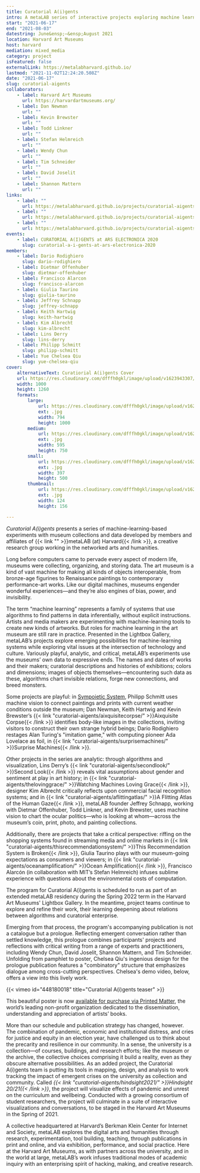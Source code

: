 ```yaml
---
title: Curatorial A(i)gents
intro: A metaLAB series of interactive projects exploring machine learning in, around, and about the Harvard Art Museums
start: "2021-06-17"
end: "2021-08-03"
datestring: June&ensp;–&ensp;August 2021
location: Harvard Art Museums
host: harvard
mediation: mixed_media
category: project
isFeatured: false
externalLink: https://metalabharvard.github.io/
lastmod: "2021-11-02T12:24:20.508Z"
date: "2021-06-17"
slug: curatorial-aigents
collaborators:
    - label: Harvard Art Museums
      url: https://harvardartmuseums.org/
    - label: Dan Newman
      url: ""
    - label: Kevin Brewster
      url: ""
    - label: Todd Linkner
      url: ""
    - label: Stefan Helmreich
      url: ""
    - label: Wendy Chun
      url: ""
    - label: Tim Schneider
      url: ""
    - label: David Joselit
      url: ""
    - label: Shannon Mattern
      url: ""
links:
    - label: ""
      url: https://metalabharvard.github.io/projects/curatorial-aigents/sympoieticsystem/
    - label: ""
      url: https://metalabharvard.github.io/projects/curatorial-aigents/secondlook/
    - label: ""
      url: https://metalabharvard.github.io/projects/curatorial-aigents/thelovinggrace/
events:
    - label: CURATORIAL A(I)GENTS at ARS ELECTRONICA 2020
      slug: curatorial-a-i-gents-at-ars-electronica-2020
members:
    - label: Dario Rodighiero
      slug: dario-rodighiero
    - label: Dietmar Offenhuber
      slug: dietmar-offenhuber
    - label: Francisco Alarcon
      slug: francisco-alarcon
    - label: Giulia Taurino
      slug: giulia-taurino
    - label: Jeffrey Schnapp
      slug: jeffrey-schnapp
    - label: Keith Hartwig
      slug: keith-hartwig
    - label: Kim Albrecht
      slug: kim-albrecht
    - label: Lins Derry
      slug: lins-derry
    - label: Philipp Schmitt
      slug: philipp-schmitt
    - label: Yue Chelsea Qiu
      slug: yue-chelsea-qiu
cover:
    alternativeText: Curatiorial A(i)gents Cover
    url: https://res.cloudinary.com/dfffh0gkl/image/upload/v1623943307/agents_ce7bfadd93.jpg
    width: 1000
    height: 1260
    formats:
        large:
            url: https://res.cloudinary.com/dfffh0gkl/image/upload/v1623943308/large_agents_ce7bfadd93.jpg
            ext: .jpg
            width: 794
            height: 1000
        medium:
            url: https://res.cloudinary.com/dfffh0gkl/image/upload/v1623943309/medium_agents_ce7bfadd93.jpg
            ext: .jpg
            width: 595
            height: 750
        small:
            url: https://res.cloudinary.com/dfffh0gkl/image/upload/v1623943309/small_agents_ce7bfadd93.jpg
            ext: .jpg
            width: 397
            height: 500
        thumbnail:
            url: https://res.cloudinary.com/dfffh0gkl/image/upload/v1623943307/thumbnail_agents_ce7bfadd93.jpg
            ext: .jpg
            width: 124
            height: 156

---
```

*Curatorial A(i)gents* presents a series of machine-learning-based experiments with museum collections and data developed by members and affiliates of {{< link "" >}}metaLAB (at) Harvard{{< /link >}}, a creative research group working in the networked arts and humanities. 

Long before computers came to pervade every aspect of modern life, museums were collecting, organizing, and storing data. The art museum is a kind of vast machine for making all kinds of objects interoperable, from bronze-age figurines to Renaissance paintings to contemporary performance-art works. Like our digital machines, museums engender wonderful experiences—and they’re also engines of bias, power, and invisibility. 

The term “machine learning” represents a family of systems that use algorithms to find patterns in data inferentially, without explicit instructions. Artists and media makers are experimenting with machine-learning tools to create new kinds of artworks. But roles for machine learning in the art museum are still rare in practice. Presented in the Lightbox Gallery, metaLAB’s projects explore emerging possibilities for machine-learning systems while exploring vital issues at the intersection of technology and culture. Variously playful, analytic, and critical, metaLAB’s experiments use the museums’ own data to expressive ends. The names and dates of works and their makers; curatorial descriptions and histories of exhibitions; colors and dimensions; images of objects themselves—encountering such data as these, algorithms chart invisible relations, forge new connections, and breed monsters. 

Some projects are playful: in [Sympoietic System](https://metalab.netlify.app/sympoietic-system/), Philipp Schmitt uses machine vision to connect paintings and prints with current weather conditions outside the museum; Dan Newman, Keith Hartwig and Kevin Brewster’s {{< link "curatorial-aigents/aixquisitecorpse/" >}}Aixquisite Corpse{{< /link >}} identifies body-like images in the collections, inviting visitors to construct their own strange hybrid beings; Dario Rodighiero restages Alan Turing's "imitation game," with computing pioneer Ada Lovelace as foil, in {{< link "curatorial-aigents/surprisemachines/" >}}Surprise Machines{{< /link >}}. 

Other projects in the series are analytic: through algorithms and visualization, Lins Derry’s {{< link "curatorial-aigents/secondlook/" >}}Second Look{{< /link >}} reveals vital assumptions about gender and sentiment at play in art history; in {{< link "curatorial-aigents/thelovinggrace/" >}}Watching Machines Loving Grace{{< /link >}}, designer Kim Albrecht critically reflects upon commercial facial recognition systems; and in {{< link "curatorial-aigents/aflittingatlas/" >}}A Flitting Atlas of the Human Gaze{{< /link >}}, metaLAB founder Jeffrey Schnapp, working with Dietmar Offenhuber, Todd Linkner, and Kevin Brewster, uses machine vision to chart the ocular politics—who is looking at whom—across the museum’s coin, print, photo, and painting collections. 

Additionally, there are projects that take a critical perspective: riffing on the shopping systems found in streaming media and online markets in {{< link "curatorial-aigents/thisrecommendationsystem/" >}}This Recommendation System is Broken{{< /link >}}, Giulia Taurino plays with our museum-going expectations as consumers and viewers; in {{< link "curatorial-aigents/oceanamplification/" >}}Ocean Amplification{{< /link >}}, Francisco Alarcón (in collaboration with MIT’s Stefan Helmreich) infuses sublime experience with questions about the environmental costs of computation. 

The program for Curatorial A(i)gents is scheduled to run as part of an extended metaLAB residency during the Spring 2022 term in the Harvard Art Museums' Lightbox Gallery. In the meantime, project teams continue to explore and refine their work, their learning deepening about relations between algorithms and curatorial enterprise. 

Emerging from that process, the program's accompanying publication is not a catalogue but a prologue. Reflecting emergent conversation rather than settled knowledge, this prologue combines participants' projects and reflections with critical writing from a range of experts and practitioners, including Wendy Chun, David Joselit, Shannon Mattern, and Tim Schneider. Unfolding from pamphlet to poster, Chelsea Qiu's ingenious design for the prologue publication features a "combinatory" structure that emphasizes dialogue among cross-cutting perspectives. Chelsea's demo video, below, offers a view into this lively work.

{{< vimeo id="448180018" title="Curatorial A(i)gents teaser" >}}

This beautiful poster is now [available for purchase via Printed Matter](https://www.printedmatter.org/catalog/57243), the world’s leading non-profit organization dedicated to the dissemination, understanding and appreciation of artists’ books.

More than our schedule and publication strategy has changed, however. The combination of pandemic, economic and institutional distress, and cries for justice and equity in an election year, have challenged us to think about the precarity and resilience in our community. In a sense, the university is a collection—of courses, buildings, and research efforts; like the museum or the archive, the collective choices comprising it build a reality, even as they obscure alternative possibilities. As an added project, the Curatorial A(i)gents team is putting its tools in mapping, design, and analysis to work tracking the impact of emergent crises on the university as collection and community. Called *{{< link "curatorial-aigents/hindsight2021/" >}}Hindsight 20/21{{< /link >}}*, the project will visualize effects of pandemic and unrest on the curriculum and wellbeing. Conducted with a growing consortium of student researchers, the project will culminate in a suite of interactive visualizations and conversations, to be staged in the Harvard Art Museums in the Spring of 2021.

A collective headquartered at Harvard’s Berkman Klein Center for Internet and Society, metaLAB explores the digital arts and humanities through research, experimentation, tool building, teaching, through publications in print and online, and via exhibition, performance, and social practice. Here at the Harvard Art Museums, as with partners across the university, and in the world at large, metaLAB’s work infuses traditional modes of academic inquiry with an enterprising spirit of hacking, making, and creative research.